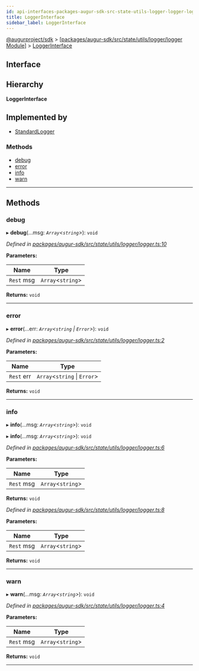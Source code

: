 ```yaml
---
id: api-interfaces-packages-augur-sdk-src-state-utils-logger-logger-loggerinterface
title: LoggerInterface
sidebar_label: LoggerInterface
---
```


[@augurproject/sdk](api-readme.md) > [[packages/augur-sdk/src/state/utils/logger/logger Module]](api-modules-packages-augur-sdk-src-state-utils-logger-logger-module.md) > [LoggerInterface](api-interfaces-packages-augur-sdk-src-state-utils-logger-logger-loggerinterface.md)

## Interface

## Hierarchy

**LoggerInterface**

## Implemented by

* [StandardLogger](api-classes-packages-augur-sdk-src-state-utils-logger-standardlogger-standardlogger.md)

### Methods

* [debug](api-interfaces-packages-augur-sdk-src-state-utils-logger-logger-loggerinterface.md#debug)
* [error](api-interfaces-packages-augur-sdk-src-state-utils-logger-logger-loggerinterface.md#error)
* [info](api-interfaces-packages-augur-sdk-src-state-utils-logger-logger-loggerinterface.md#info)
* [warn](api-interfaces-packages-augur-sdk-src-state-utils-logger-logger-loggerinterface.md#warn)

---

## Methods

<a id="debug"></a>

###  debug

▸ **debug**(...msg: *`Array`<`string`>*): `void`

*Defined in [packages/augur-sdk/src/state/utils/logger/logger.ts:10](https://github.com/AugurProject/augur/blob/27cf7214d2/packages/augur-sdk/src/state/utils/logger/logger.ts#L10)*

**Parameters:**

| Name | Type |
| ------ | ------ |
| `Rest` msg | `Array`<`string`> |

**Returns:** `void`

___
<a id="error"></a>

###  error

▸ **error**(...err: *`Array`<`string` \| `Error`>*): `void`

*Defined in [packages/augur-sdk/src/state/utils/logger/logger.ts:2](https://github.com/AugurProject/augur/blob/27cf7214d2/packages/augur-sdk/src/state/utils/logger/logger.ts#L2)*

**Parameters:**

| Name | Type |
| ------ | ------ |
| `Rest` err | `Array`<`string` \| `Error`> |

**Returns:** `void`

___
<a id="info"></a>

###  info

▸ **info**(...msg: *`Array`<`string`>*): `void`

▸ **info**(...msg: *`Array`<`string`>*): `void`

*Defined in [packages/augur-sdk/src/state/utils/logger/logger.ts:6](https://github.com/AugurProject/augur/blob/27cf7214d2/packages/augur-sdk/src/state/utils/logger/logger.ts#L6)*

**Parameters:**

| Name | Type |
| ------ | ------ |
| `Rest` msg | `Array`<`string`> |

**Returns:** `void`

*Defined in [packages/augur-sdk/src/state/utils/logger/logger.ts:8](https://github.com/AugurProject/augur/blob/27cf7214d2/packages/augur-sdk/src/state/utils/logger/logger.ts#L8)*

**Parameters:**

| Name | Type |
| ------ | ------ |
| `Rest` msg | `Array`<`string`> |

**Returns:** `void`

___
<a id="warn"></a>

###  warn

▸ **warn**(...msg: *`Array`<`string`>*): `void`

*Defined in [packages/augur-sdk/src/state/utils/logger/logger.ts:4](https://github.com/AugurProject/augur/blob/27cf7214d2/packages/augur-sdk/src/state/utils/logger/logger.ts#L4)*

**Parameters:**

| Name | Type |
| ------ | ------ |
| `Rest` msg | `Array`<`string`> |

**Returns:** `void`

___

